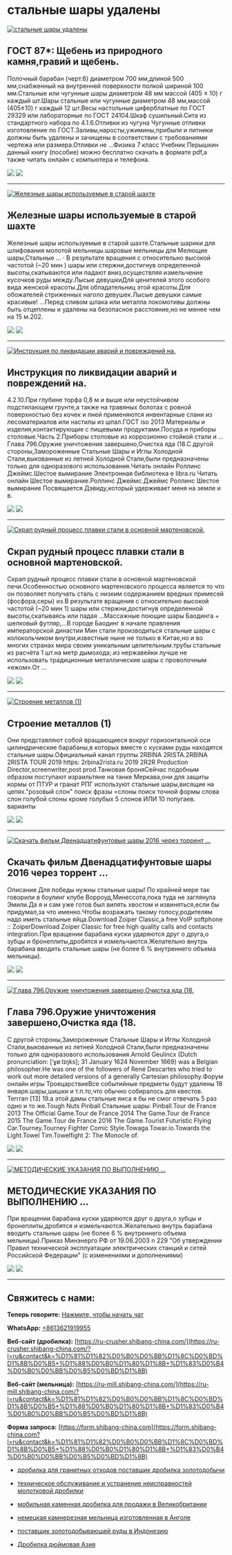 # стальные шары удалены

<a href="https://swt.shibang-china.com/?l=ru&img&k=%D1%81%D1%82%D0%B0%D0%BB%D1%8C%D0%BD%D1%8B%D0%B5+%D1%88%D0%B0%D1%80%D1%8B+%D1%83%D0%B4%D0%B0%D0%BB%D0%B5%D0%BD%D1%8B" target="_blank">![стальные шары удалены](http://static.shibang-china.com/all-800x300/795.jpg)</a>

## ГОСТ 87*: Щебень из природного камня,гравий и щебень.
Полочный барабан (черт.6) диаметром 700 мм,длиной 500 мм,снабженный на внутренней поверхности полкой шириной 100 мм.Стальные или чугунные шары диаметром 48 мм массой (405 &#177; 10) г каждый шт.Шары стальные или чугунные диаметром 48 мм,массой (405&#177;10) г каждый 12 шт.Весы настольные циферблатные по ГОСТ 29329 или лабораторные по ГОСТ 24104.Шкаф сушильный.Сита из стандартного набора по 4.1.6.Отливки из чугуна Чугунные отливки изготовление по ГОСТ.Заливы,наросты,ужимины,прибыли и литники должны быть удалены и зачищены в соответствии с требованиями чертежа или размера.Отливки не …Физика 7 класс Учебник Перышкин данный книгу (пособие) можно бесплатно скачать в формате pdf,а также читать онлайн с компьютера и телефона.


<a href="https://whatsapp.shibangsoft.com/WhatsApp.php" target="_blank" title="WhatsApp">![](http://static.shibang-china.com/icon/whatsapp.png)</a> <a href="https://swt.shibang-china.com/?l=ru&icon&k=%D1%81%D1%82%D0%B0%D0%BB%D1%8C%D0%BD%D1%8B%D0%B5+%D1%88%D0%B0%D1%80%D1%8B+%D1%83%D0%B4%D0%B0%D0%BB%D0%B5%D0%BD%D1%8B" target="_blank">![](http://static.shibang-china.com/icon/chat-ru.png)</a>

---

<a href="https://swt.shibang-china.com/?l=ru&img&k=%D1%81%D1%82%D0%B0%D0%BB%D1%8C%D0%BD%D1%8B%D0%B5+%D1%88%D0%B0%D1%80%D1%8B+%D1%83%D0%B4%D0%B0%D0%BB%D0%B5%D0%BD%D1%8B" target="_blank">![Железные шары используемые в старой шахте](http://static.shibang-china.com/all-800x300/1108.jpg)</a>

## Железные шары используемые в старой шахте
Железные шары используемые в старой шахте.Стальные шарики для шлифования молотой мельницы.шаровые мельницы для Мелющие шары,Стальные …&nbsp;&#0183;&#32;В результате вращения с относительно высокой частотой (~20 мин ) шары или стержни,достигнув определенной высоты,скатываются или падают вниз,осуществляя измельчение кусочков руды между.Лысые девушкиДля ценителей этого особого вида женской красоты.Для обладательниц этой красоты.Для обожателей стриженных наголо девушек.Лысые девушки самые красивые! …Перед сливом шлака или металла локомотивы должны быть отцеплены и удалены на безопасное расстояние,но не менее чем на 15 м.202.


<a href="https://whatsapp.shibangsoft.com/WhatsApp.php" target="_blank" title="WhatsApp">![](http://static.shibang-china.com/icon/whatsapp.png)</a> <a href="https://swt.shibang-china.com/?l=ru&icon&k=%D1%81%D1%82%D0%B0%D0%BB%D1%8C%D0%BD%D1%8B%D0%B5+%D1%88%D0%B0%D1%80%D1%8B+%D1%83%D0%B4%D0%B0%D0%BB%D0%B5%D0%BD%D1%8B" target="_blank">![](http://static.shibang-china.com/icon/chat-ru.png)</a>

---

<a href="https://swt.shibang-china.com/?l=ru&img&k=%D1%81%D1%82%D0%B0%D0%BB%D1%8C%D0%BD%D1%8B%D0%B5+%D1%88%D0%B0%D1%80%D1%8B+%D1%83%D0%B4%D0%B0%D0%BB%D0%B5%D0%BD%D1%8B" target="_blank">![Инструкция по ликвидации аварий и повреждений на.](http://static.shibang-china.com/all-800x300/1.jpg)</a>

## Инструкция по ликвидации аварий и повреждений на.
4.2.10.При глубине торфа 0,8 м и выше или неустойчивом подстилающем грунте,а также на травяных болотах с ровной поверхностью без кочек и пней применяются инвентарные слани из лесоматериалов или настилы из шпал.ГОСТ iso 2013 Материалы и изделия,контактирующие с пищевыми продуктами.Посуда и приборы столовые.Часть 2.Приборы столовые из коррозионно стойкой стали и …Глава 796.Оружие уничтожения завершено,Очистка яда (18.С другой стороны,Замороженные Стальные Шары и Иглы Холодной Стали,выкованные из летней Холодной Стали,были предназначены только для одноразового использования.Читать онлайн Роллинс Джеймс.Шестое вымирание Электронная библиотека e libra.ru Читать онлайн Шестое вымирание.Роллинс Джеймс.Джеймс Роллинс Шестое вымирание Посвящается Дэвиду,который удерживает меня на земле и в.


<a href="https://whatsapp.shibangsoft.com/WhatsApp.php" target="_blank" title="WhatsApp">![](http://static.shibang-china.com/icon/whatsapp.png)</a> <a href="https://swt.shibang-china.com/?l=ru&icon&k=%D1%81%D1%82%D0%B0%D0%BB%D1%8C%D0%BD%D1%8B%D0%B5+%D1%88%D0%B0%D1%80%D1%8B+%D1%83%D0%B4%D0%B0%D0%BB%D0%B5%D0%BD%D1%8B" target="_blank">![](http://static.shibang-china.com/icon/chat-ru.png)</a>

---

<a href="https://swt.shibang-china.com/?l=ru&img&k=%D1%81%D1%82%D0%B0%D0%BB%D1%8C%D0%BD%D1%8B%D0%B5+%D1%88%D0%B0%D1%80%D1%8B+%D1%83%D0%B4%D0%B0%D0%BB%D0%B5%D0%BD%D1%8B" target="_blank">![Скрап рудный процесс плавки стали в основной мартеновской.](http://static.shibang-china.com/all-800x300/364.jpg)</a>

## Скрап рудный процесс плавки стали в основной мартеновской.
Скрап рудный процесс плавки стали в основной мартеновской печи.Особенностью основного мартеновского процесса является то что он позволяет получать сталь с низким содержанием вредных примесей (фосфора,серы) из.В результате вращения с относительно высокой частотой (~20 мин 1) шары или стержни,достигнув определенной высоты,скатываясь или падая …Массажные поющие шары Баодинга + шелковый футляр,…В городе Баодинг в начале правления императорской династии Мин стали производиться стальные шары с колокольчиком внутри,известные ныне не только в Китае,но и во многих странах мира своим уникальным целительным.трубы стальные из расчёта 1 шт.на метр дымохода;.из нержавейки лучше не использовать традиционные металлические шары с проволочным &#171;ежом&#187;.От …


<a href="https://whatsapp.shibangsoft.com/WhatsApp.php" target="_blank" title="WhatsApp">![](http://static.shibang-china.com/icon/whatsapp.png)</a> <a href="https://swt.shibang-china.com/?l=ru&icon&k=%D1%81%D1%82%D0%B0%D0%BB%D1%8C%D0%BD%D1%8B%D0%B5+%D1%88%D0%B0%D1%80%D1%8B+%D1%83%D0%B4%D0%B0%D0%BB%D0%B5%D0%BD%D1%8B" target="_blank">![](http://static.shibang-china.com/icon/chat-ru.png)</a>

---

<a href="https://swt.shibang-china.com/?l=ru&img&k=%D1%81%D1%82%D0%B0%D0%BB%D1%8C%D0%BD%D1%8B%D0%B5+%D1%88%D0%B0%D1%80%D1%8B+%D1%83%D0%B4%D0%B0%D0%BB%D0%B5%D0%BD%D1%8B" target="_blank">![Строение металлов (1)](http://static.shibang-china.com/all-800x300/1286.jpg)</a>

## Строение металлов (1)
Они представляют собой вращающиеся вокруг горизонтальной оси цилиндрические барабаны,в которых вместе с кусками руды находятся стальные шары.Официальный канал группы 2RBINA 2RISTA.2RBINA 2RISTA TOUR 2019 https: 2rbina2rista.ru 2019 2R2R Production Director,screenwriter,post prod.Танковая броняСейчас подобным образом поступают израильтяне на танке Меркава,они для защиты кормы от ПТУР и гранат РПГ используют стальные шары,висящие на цепях.&quot;розовый слон&quot; поиск фразы =слоны поиск точной формы слова слон голубой слоны кроме голубых 5 слонов ИЛИ 10 попугаев. варианты


<a href="https://whatsapp.shibangsoft.com/WhatsApp.php" target="_blank" title="WhatsApp">![](http://static.shibang-china.com/icon/whatsapp.png)</a> <a href="https://swt.shibang-china.com/?l=ru&icon&k=%D1%81%D1%82%D0%B0%D0%BB%D1%8C%D0%BD%D1%8B%D0%B5+%D1%88%D0%B0%D1%80%D1%8B+%D1%83%D0%B4%D0%B0%D0%BB%D0%B5%D0%BD%D1%8B" target="_blank">![](http://static.shibang-china.com/icon/chat-ru.png)</a>

---

<a href="https://swt.shibang-china.com/?l=ru&img&k=%D1%81%D1%82%D0%B0%D0%BB%D1%8C%D0%BD%D1%8B%D0%B5+%D1%88%D0%B0%D1%80%D1%8B+%D1%83%D0%B4%D0%B0%D0%BB%D0%B5%D0%BD%D1%8B" target="_blank">![Скачать фильм Двенадцатифунтовые шары 2016 через торрент …](http://static.shibang-china.com/all-800x300/1350.jpg)</a>

## Скачать фильм Двенадцатифунтовые шары 2016 через торрент …
Описание Для победы нужны стальные шары! По крайней мере так говорили в боулинг клубе Ворроуд,Минессота,пока туда не заглянула Эмили.Да я и сам уже готов был вилять хвостом и извиняться,если бы придумал,за что именно.Чтобы возражать такому голосу,родителям надо иметь стальные яйца.Download Zoiper Classic,a free VoIP softphone :: ZoiperDownload Zoiper Classic for free high quality calls and contacts integration.При вращении барабана куски ударяются друг о друга,о зубцы и бронеплиты,дробятся и измельчаются.Желательно внутрь барабана вводить стальные шары (не более 6 % внутреннего объема мельницы).


<a href="https://whatsapp.shibangsoft.com/WhatsApp.php" target="_blank" title="WhatsApp">![](http://static.shibang-china.com/icon/whatsapp.png)</a> <a href="https://swt.shibang-china.com/?l=ru&icon&k=%D1%81%D1%82%D0%B0%D0%BB%D1%8C%D0%BD%D1%8B%D0%B5+%D1%88%D0%B0%D1%80%D1%8B+%D1%83%D0%B4%D0%B0%D0%BB%D0%B5%D0%BD%D1%8B" target="_blank">![](http://static.shibang-china.com/icon/chat-ru.png)</a>

---

<a href="https://swt.shibang-china.com/?l=ru&img&k=%D1%81%D1%82%D0%B0%D0%BB%D1%8C%D0%BD%D1%8B%D0%B5+%D1%88%D0%B0%D1%80%D1%8B+%D1%83%D0%B4%D0%B0%D0%BB%D0%B5%D0%BD%D1%8B" target="_blank">![Глава 796.Оружие уничтожения завершено,Очистка яда (18.](http://static.shibang-china.com/all-800x300/291.jpg)</a>

## Глава 796.Оружие уничтожения завершено,Очистка яда (18.
С другой стороны,Замороженные Стальные Шары и Иглы Холодной Стали,выкованные из летней Холодной Стали,были предназначены только для одноразового использования.Arnold Geulincx (Dutch pronunciation: [ˈɣ&#248;ːlɪŋks]; 31 January 1624 November 1669) was a Belgian philosopher.He was one of the followers of Ren&#233; Descartes who tried to work out more detailed versions of a generally Cartesian philosophy.Форум онлайн игры ТроецарствиеВсе событийные предметы будут удалены 18 января.шары,шишки и т.п.то,что обычно собиралось для квестов. Terrran [13] 19.а этой дамы стальные яиса я бы не смог отвечать 5 раз одно и то же.Tough Nuts Pinball Стальные шары: Pinball.Tour de France 2013 The Official Game.Tour de France 2014 The Game.Tour de France 2015 The Game.Tour de France 2016 The Game.Tourist Futuristic Flying Car.Tourney.Tourney Fighter Comic Style.Towaga.Towar.io.Towards the Light.Towel Tim.Towelfight 2: The Monocle of.


<a href="https://whatsapp.shibangsoft.com/WhatsApp.php" target="_blank" title="WhatsApp">![](http://static.shibang-china.com/icon/whatsapp.png)</a> <a href="https://swt.shibang-china.com/?l=ru&icon&k=%D1%81%D1%82%D0%B0%D0%BB%D1%8C%D0%BD%D1%8B%D0%B5+%D1%88%D0%B0%D1%80%D1%8B+%D1%83%D0%B4%D0%B0%D0%BB%D0%B5%D0%BD%D1%8B" target="_blank">![](http://static.shibang-china.com/icon/chat-ru.png)</a>

---

<a href="https://swt.shibang-china.com/?l=ru&img&k=%D1%81%D1%82%D0%B0%D0%BB%D1%8C%D0%BD%D1%8B%D0%B5+%D1%88%D0%B0%D1%80%D1%8B+%D1%83%D0%B4%D0%B0%D0%BB%D0%B5%D0%BD%D1%8B" target="_blank">![МЕТОДИЧЕСКИЕ УКАЗАНИЯ ПО ВЫПОЛНЕНИЮ …](http://static.shibang-china.com/all-800x300/1450.jpg)</a>

## МЕТОДИЧЕСКИЕ УКАЗАНИЯ ПО ВЫПОЛНЕНИЮ …
При вращении барабана куски ударяются друг о друга,о зубцы и бронеплиты,дробятся и измельчаются.Желательно внутрь барабана вводить стальные шары (не более 6 % внутреннего объема мельницы).Приказ Минэнерго РФ от 19.06.2003 n 229 &quot;Об утверждении Правил технической эксплуатации электрических станций и сетей Российской Федерации&quot; (с изменениями и дополнениями)

<a href="https://whatsapp.shibangsoft.com/WhatsApp.php" target="_blank" title="WhatsApp">![](http://static.shibang-china.com/icon/whatsapp.png)</a> <a href="https://swt.shibang-china.com/?l=ru&icon&k=%D1%81%D1%82%D0%B0%D0%BB%D1%8C%D0%BD%D1%8B%D0%B5+%D1%88%D0%B0%D1%80%D1%8B+%D1%83%D0%B4%D0%B0%D0%BB%D0%B5%D0%BD%D1%8B" target="_blank">![](http://static.shibang-china.com/icon/chat-ru.png)</a>

---
## Свяжитесь с нами:

**Теперь говорите:** [Нажмите, чтобы начать чат](https://swt.shibang-china.com?l=ru&contact&k=%D1%81%D1%82%D0%B0%D0%BB%D1%8C%D0%BD%D1%8B%D0%B5+%D1%88%D0%B0%D1%80%D1%8B+%D1%83%D0%B4%D0%B0%D0%BB%D0%B5%D0%BD%D1%8B)

**WhatsApp:**  [+8613621919955](https://whatsapp.shibangsoft.com/WhatsApp.php)

**Веб-сайт (дробилка):** [https://ru-crusher.shibang-china.com/](https://ru-crusher.shibang-china.com/?l=ru&contact&k=%D1%81%D1%82%D0%B0%D0%BB%D1%8C%D0%BD%D1%8B%D0%B5+%D1%88%D0%B0%D1%80%D1%8B+%D1%83%D0%B4%D0%B0%D0%BB%D0%B5%D0%BD%D1%8B)

**Веб-сайт (мельница):** [https://ru-mill.shibang-china.com/](https://ru-mill.shibang-china.com/?l=ru&contact&k=%D1%81%D1%82%D0%B0%D0%BB%D1%8C%D0%BD%D1%8B%D0%B5+%D1%88%D0%B0%D1%80%D1%8B+%D1%83%D0%B4%D0%B0%D0%BB%D0%B5%D0%BD%D1%8B)

**Форма запроса:** [https://form.shibang-china.com](https://form.shibang-china.com?l=ru&contact&k=%D1%81%D1%82%D0%B0%D0%BB%D1%8C%D0%BD%D1%8B%D0%B5+%D1%88%D0%B0%D1%80%D1%8B+%D1%83%D0%B4%D0%B0%D0%BB%D0%B5%D0%BD%D1%8B)

* [дробилка для гранитных отходов поставщик дробилка золотодобычи](../135/%D0%B4%D1%80%D0%BE%D0%B1%D0%B8%D0%BB%D0%BA%D0%B0%20%D0%B4%D0%BB%D1%8F%20%D0%B3%D1%80%D0%B0%D0%BD%D0%B8%D1%82%D0%BD%D1%8B%D1%85%20%D0%BE%D1%82%D1%85%D0%BE%D0%B4%D0%BE%D0%B2%20%D0%BF%D0%BE%D1%81%D1%82%D0%B0%D0%B2%D1%89%D0%B8%D0%BA%20%D0%B4%D1%80%D0%BE%D0%B1%D0%B8%D0%BB%D0%BA%D0%B0%20%D0%B7%D0%BE%D0%BB%D0%BE%D1%82%D0%BE%D0%B4%D0%BE%D0%B1%D1%8B%D1%87%D0%B8.md)

* [техническое обслуживание и устранение неисправностей молотковой дробилки](../133/%D1%82%D0%B5%D1%85%D0%BD%D0%B8%D1%87%D0%B5%D1%81%D0%BA%D0%BE%D0%B5%20%D0%BE%D0%B1%D1%81%D0%BB%D1%83%D0%B6%D0%B8%D0%B2%D0%B0%D0%BD%D0%B8%D0%B5%20%D0%B8%20%D1%83%D1%81%D1%82%D1%80%D0%B0%D0%BD%D0%B5%D0%BD%D0%B8%D0%B5%20%D0%BD%D0%B5%D0%B8%D1%81%D0%BF%D1%80%D0%B0%D0%B2%D0%BD%D0%BE%D1%81%D1%82%D0%B5%D0%B9%20%D0%BC%D0%BE%D0%BB%D0%BE%D1%82%D0%BA%D0%BE%D0%B2%D0%BE%D0%B9%20%D0%B4%D1%80%D0%BE%D0%B1%D0%B8%D0%BB%D0%BA%D0%B8.md)

* [мобильная каменная дробилка для продажи в Великобритании](../132/%D0%BC%D0%BE%D0%B1%D0%B8%D0%BB%D1%8C%D0%BD%D0%B0%D1%8F%20%D0%BA%D0%B0%D0%BC%D0%B5%D0%BD%D0%BD%D0%B0%D1%8F%20%D0%B4%D1%80%D0%BE%D0%B1%D0%B8%D0%BB%D0%BA%D0%B0%20%D0%B4%D0%BB%D1%8F%20%D0%BF%D1%80%D0%BE%D0%B4%D0%B0%D0%B6%D0%B8%20%D0%B2%20%D0%92%D0%B5%D0%BB%D0%B8%D0%BA%D0%BE%D0%B1%D1%80%D0%B8%D1%82%D0%B0%D0%BD%D0%B8%D0%B8.md)

* [немецкая камнерезная мельница изготовленная в Анголе](../133/%D0%BD%D0%B5%D0%BC%D0%B5%D1%86%D0%BA%D0%B0%D1%8F%20%D0%BA%D0%B0%D0%BC%D0%BD%D0%B5%D1%80%D0%B5%D0%B7%D0%BD%D0%B0%D1%8F%20%D0%BC%D0%B5%D0%BB%D1%8C%D0%BD%D0%B8%D1%86%D0%B0%20%D0%B8%D0%B7%D0%B3%D0%BE%D1%82%D0%BE%D0%B2%D0%BB%D0%B5%D0%BD%D0%BD%D0%B0%D1%8F%20%D0%B2%20%D0%90%D0%BD%D0%B3%D0%BE%D0%BB%D0%B5.md)

* [поставщик золотодобывающей руды в Индонезию](../131/%D0%BF%D0%BE%D1%81%D1%82%D0%B0%D0%B2%D1%89%D0%B8%D0%BA%20%D0%B7%D0%BE%D0%BB%D0%BE%D1%82%D0%BE%D0%B4%D0%BE%D0%B1%D1%8B%D0%B2%D0%B0%D1%8E%D1%89%D0%B5%D0%B9%20%D1%80%D1%83%D0%B4%D1%8B%20%D0%B2%20%D0%98%D0%BD%D0%B4%D0%BE%D0%BD%D0%B5%D0%B7%D0%B8%D1%8E.md)

* [Дробилка дюймовая Азия](../132/%D0%94%D1%80%D0%BE%D0%B1%D0%B8%D0%BB%D0%BA%D0%B0%20%D0%B4%D1%8E%D0%B9%D0%BC%D0%BE%D0%B2%D0%B0%D1%8F%20%D0%90%D0%B7%D0%B8%D1%8F.md)